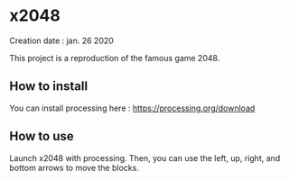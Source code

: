 # x2048
Creation date : jan. 26 2020

This project is a reproduction of the famous game 2048.

## How to install
You can install processing here :
https://processing.org/download

## How to use
Launch x2048 with processing.
Then, you can use the left, up, right, and bottom arrows to move the blocks.

